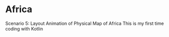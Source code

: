 # Africa
Scenario 5: Layout Animation of Physical Map of Africa
This is my first time coding with Kotlin
